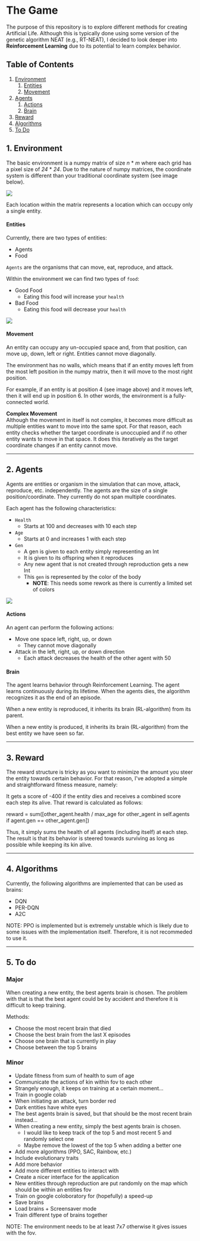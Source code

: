 # The Game

The purpose of this repository is to explore different methods for creating Artificial Life.
Although this is typically done using some version of the genetic algorithm NEAT (e.g., 
RT-NEAT), I decided to look deeper into **Reinforcement Learning** due to its potential to learn
complex behavior. 

## Table of Contents  
<!--ts-->
   1. [Environment](#env)
        1. [Entities](#env-entities)
        2. [Movement](#env-movement)
   2. [Agents](#agents)
        1. [Actions](#agents-actions)
        2. [Brain](#agents-brain)
   3. [Reward](#reward)
   4. [Algorithms](#algorithms)
   100. [To Do](#todo)
<!--te-->

<a name="env"/></a>
## 1. Environment

The basic environment is a numpy matrix of size *n* * *m* where each grid has a pixel size of *24* * *24*.
Due to the nature of numpy matrices, the coordinate system is different than your traditional coordinate system 
(see image below).

![](images/numpy_array.png?raw=true)

Each location within the matrix represents a location which can occupy only a single entity. 

<a name="env-entities"/></a>
#### Entities

Currently, there are two types of entities:
* Agents
* Food

`Agents` are the organisms that can move, eat, reproduce, and attack. 

Within the environment we can find two types of `food`:
* Good Food
    * Eating this food will increase your `health`
* Bad Food  
    * Eating this food will decrease your `health`
    
    
![](images/game.png)

<a name="env-movement"/></a>
#### Movement

An entity can occupy any un-occupied space and, from that position, can move up, down, left or right. 
Entities cannot move diagonally. 

The environment has no walls, which means that if an entity moves left from the most left 
position in the numpy matrix, then it will move to the most right position. 

For example, if an entity is at position 4 (see image above) and it moves left, then it will
end up in position 6. In other words, the environment is a fully-connected world.  

**Complex Movement**  
Although the movement in itself is not complex, it becomes more difficult as multiple
entities want to move into the same spot. For that reason, each entity checks 
whether the target coordinate is unoccupied and if no other entity wants to move in that space. 
It does this iteratively as the target coordinate changes if an entity cannot move.    

---

<a name="agents"/></a>
##  2. Agents

Agents are entities or organism in the simulation that can move, attack, reproduce, 
etc. independently. The agents are the size of a single position/coordinate. They currently do not span multiple
coordinates. 

Each agent has the following characteristics:
* `Health`
    * Starts at 100 and decreases with 10 each step
* `Age`
    * Starts at 0 and increases 1 with each step  
* `Gen`
    * A gen is given to each entity simply representing an Int
    * It is given to its offspring when it reproduces
    * Any new agent that is not created through reproduction gets a new Int
    * This `gen` is represented by the color of the body
        * **NOTE**: This needs some rework as there is currently a limited set of colors    
    
![](images/agent.png)

<a name="agents-actions"/></a>
#### Actions

An agent can perform the following actions:
* Move one space left, right, up, or down
    * They cannot move diagonally 
* Attack in the left, right, up, or down direction
    * Each attack decreases the health of the other agent with 50 


<a name="agents-brain"/></a>
#### Brain

The agent learns behavior through Reinforcement Learning. The agent learns continuously
during its lifetime. When the agents dies, the algorithm recognizes it as the end of an 
episode. 

When a new entity is reproduced, it inherits its brain (RL-algorithm) from its parent. 

When a new entity is produced, it inherits its brain (RL-algorithm) from the best
entity we have seen so far. 

---

<a name="reward"/></a>
##  3. Reward

The reward structure is tricky as you want to minimize the amount you steer
the entity towards certain behavior. For that reason, I've adopted a simple and 
straightforward fitness measure, namely: 

It gets a score of -400 if the entity dies and receives a combined score
each step its alive. That reward is calculated as follows: 

reward = sum([other_agent.health / max_age for other_agent in self.agents if agent.gen == other_agent.gen])

Thus, it simply sums the health of all agents (including itself) at each step. 
The result is that its behavior is steered towards surviving as long as possible
while keeping its kin alive.   

---

<a name="algorithms"/></a>
## 4. Algorithms

Currently, the following algorithms are implemented that can be used as brains:
* DQN
* PER-DQN
* A2C

NOTE: PPO is implemented but is extremely unstable which is likely due to some 
issues with the implementation itself. Therefore, it is not recommeded to use it.  

---

<a name="todo"/></a>
## 5. To do

### Major
When creating a new entity, the best agents brain is chosen. The problem with that is that the
best agent could be by accident and therefore it is difficult to keep training. 

Methods:
* Choose the most recent brain that died
* Choose the best brain from the last X episodes
* Choose one brain that is currently in play
* Choose between the top 5 brains

### Minor
* Update fitness from sum of health to sum of age
* Communicate the actions of kin within fov to each other
* Strangely enough, it keeps on training at a certain moment...
* Train in google colab
* When initiating an attack, turn border red
* Dark entities have white eyes
* The best agents brain is saved, but that should be the most recent brain instead...
* When creating a new entity, simply the best agents brain is chosen.
    * I would like to keep track of the top 5 and most recent 5 and randomly select one
    * Maybe remove the lowest of the top 5 when adding a better one
* Add more algorithms (PPO, SAC, Rainbow, etc.)
* Include evolutionary traits
* Add more behavior
* Add more different entities to interact with 
* Create a nicer interface for the application 
* New entities through reproduction are put randomly on the map 
which should be within an entities fov
* Train on google coloboratory for (hopefully) a speed-up
* Save brains
* Load brains + Screensaver mode 
* Train different type of brains together

NOTE: The environment needs to be at least 7x7 otherwise it gives issues with
the fov. 
